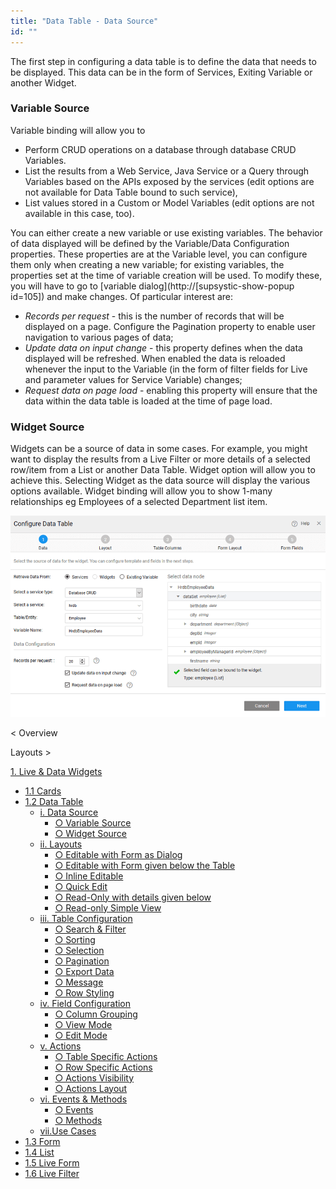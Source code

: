 ```yaml
---
title: "Data Table - Data Source"
id: ""
---
```


The first step in configuring a data table is to define the data that needs to be displayed. This data can be in the form of Services, Exiting Variable or another Widget.

### Variable Source

Variable binding will allow you to

- Perform CRUD operations on a database through database CRUD Variables.
- List the results from a Web Service, Java Service or a Query through Variables based on the APIs exposed by the services (edit options are not available for Data Table bound to such service),
- List values stored in a Custom or Model Variables (edit options are not available in this case, too).

You can either create a new variable or use existing variables. The behavior of data displayed will be defined by the Variable/Data Configuration properties. These properties are at the Variable level, you can configure them only when creating a new variable; for existing variables, the properties set at the time of variable creation will be used. To modify these, you will have to go to [variable dialog](http://[supsystic-show-popup id=105]) and make changes. Of particular interest are:

- _Records per request_ - this is the number of records that will be displayed on a page. Configure the Pagination property to enable user navigation to various pages of data;
- _Update data on input change_ - this property defines when the data displayed will be refreshed. When enabled the data is reloaded whenever the input to the Variable (in the form of filter fields for Live and parameter values for Service Variable) changes;
- _Request data on page load_ - enabling this property will ensure that the data within the data table is loaded at the time of page load.

### Widget Source

Widgets can be a source of data in some cases. For example, you might want to display the results from a Live Filter or more details of a selected row/item from a List or another Data Table. Widget option will allow you to achieve this. Selecting Widget as the data source will display the various options available. Widget binding will allow you to show 1-many relationships eg Employees of a selected Department list item.

[![](../assets/dt_data.png)](../assets/dt_data.png)

< Overview

Layouts >

[1\. Live & Data Widgets](/learn/app-development/widgets/widget-library/#data-live)

- [1.1 Cards](/learn/app-development/widgets/datalive/cards/)
- [1.2 Data Table](/learn/app-development/widgets/datalive/data-table/)
    - [i. Data Source](/learn/app-development/widgets/datalive/datatable/data-source/)
        - [○ Variable Source](#variable-source)
        - [○ Widget Source](#widget-source)
    - [ii. Layouts](/learn/app-development/widgets/datalive/datatable/layouts/)
        - [○ Editable with Form as Dialog](/learn/app-development/widgets/datalive/datatable/layouts/#efd)
        - [○ Editable with Form given below the Table](/learn/app-development/widgets/datalive/datatable/layouts/#efb)
        - [○ Inline Editable](/learn/app-development/widgets/datalive/datatable/layouts/#edi)
        - [○ Quick Edit](/learn/app-development/widgets/datalive/datatable/layouts/#edq)
        - [○ Read-Only with details given below](/learn/app-development/widgets/datalive/datatable/layouts/#rof)
        - [○ Read-only Simple View](/learn/app-development/widgets/datalive/datatable/layouts/#ros)
    - [iii. Table Configuration](/learn/app-development/widgets/datalive/datatable/table-configuration/)
        - [○ Search & Filter](/learn/app-development/widgets/datalive/datatable/table-configuration/#search-n-filter)
        - [○ Sorting](/learn/app-development/widgets/datalive/datatable/table-configuration/#sorting)
        - [○ Selection](/learn/app-development/widgets/datalive/datatable/table-configuration/#selection)
        - [○ Pagination](/learn/app-development/widgets/datalive/datatable/table-configuration/#pagin)
        - [○ Export Data](/learn/app-development/widgets/datalive/datatable/table-configuration/#export-data)
        - [○ Message](/learn/app-development/widgets/datalive/datatable/table-configuration/#message)
        - [○ Row Styling](/learn/app-development/widgets/datalive/datatable/table-configuration/#row-style)
    - [iv. Field Configuration](/learn/app-development/widgets/datalive/datatable/field-configuration/)
        - [○ Column Grouping](/learn/app-development/widgets/datalive/datatable/field-configuration/#grouping)
        - [○ View Mode](/learn/app-development/widgets/datalive/datatable/field-configuration/#view-mode)
        - [○ Edit Mode](/learn/app-development/widgets/datalive/datatable/field-configuration/#edit-mode)
    - [v. Actions](/learn/app-development/widgets/datalive/datatable/actions/)
        - [○ Table Specific Actions](/learn/app-development/widgets/datalive/datatable/actions/#table-actions)
        - [○ Row Specific Actions](/learn/app-development/widgets/datalive/datatable/actions/#row-actions)
        - [○ Actions Visibility](/learn/app-development/widgets/datalive/datatable/actions/#actions-visibility)
        - [○ Actions Layout](/learn/app-development/widgets/datalive/datatable/actions/#actions-layout)
    - [vi. Events & Methods](/learn/app-development/widgets/datalive/datatable/datatable-events-methods/)
        - [○ Events](/learn/app-development/widgets/datalive/datatable/datatable-events-methods/#events)
        - [○ Methods](/learn/app-development/widgets/datalive/datatable/datatable-events-methods/#methods)
    - [vii.Use Cases](/learn/app-development/widgets/datalive/datatable/data-table-use-cases/)
- [1.3 Form](/learn/app-development/widgets/datalive/form/)
- [1.4 List](/learn/app-development/widgets/datalive/list/)
- [1.5 Live Form](/learn/app-development/widgets/datalive/live-form/)
- [1.6 Live Filter](/learn/app-development/widgets/datalive/live-filter/)
